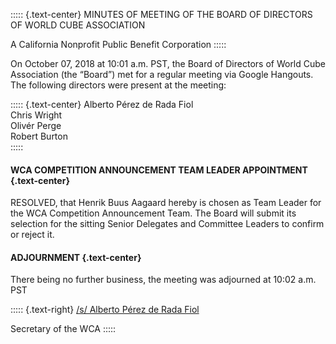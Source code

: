::::: {.text-center}
MINUTES OF MEETING OF THE BOARD OF DIRECTORS OF WORLD CUBE ASSOCIATION

A California Nonprofit Public Benefit Corporation
:::::

On October 07, 2018 at 10:01 a.m. PST, the Board of Directors of World Cube Association (the “Board”) met for a regular meeting via Google Hangouts. The following directors were present at the meeting:

::::: {.text-center}
Alberto Pérez de Rada Fiol <br>
Chris Wright <br>
Olivér Perge <br>
Robert Burton <br>
:::::

#### WCA COMPETITION ANNOUNCEMENT TEAM LEADER APPOINTMENT {.text-center}

RESOLVED, that Henrik Buus Aagaard hereby is chosen as Team Leader for the WCA Competition Announcement Team. The Board will submit its selection for the sitting Senior Delegates and Committee Leaders to confirm or reject it.

#### ADJOURNMENT {.text-center}

There being no further business, the meeting was adjourned at 10:02 a.m. PST

::::: {.text-right}
<u>/s/ Alberto Pérez de Rada Fiol</u>

Secretary of the WCA
:::::

